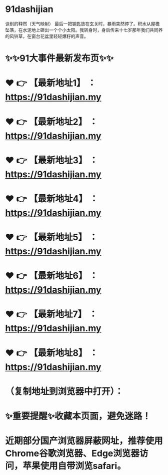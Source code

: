 # 91dashijian
诀别的释然（天气映射） 最后一把钥匙放在玄关时，暴雨突然停了。积水从屋檐坠落，在水泥地上砸出一个个小太阳。我转身时，身后传来十七岁那年我们共同养的风铃草，在窗台花盆里轻轻爆籽的声音。

# ✨✨91大事件最新发布页✨✨
# ❤️ 👉 【最新地址1】 ：https://91dashijian.my
# ❤️ 👉 【最新地址2】 ：https://91dashijian.my
# ❤️ 👉 【最新地址3】 ：https://91dashijian.my
# ❤️ 👉 【最新地址4】 ：https://91dashijian.my
# ❤️ 👉 【最新地址5】 ：https://91dashijian.my
# ❤️ 👉 【最新地址6】 ：https://91dashijian.my
# ❤️ 👉 【最新地址7】 ：https://91dashijian.my
# ❤️ 👉 【最新地址8】 ：https://91dashijian.my
# （复制地址到浏览器中打开）：
# ✨重要提醒✨收藏本页面，避免迷路！
# 近期部分国产浏览器屏蔽网址，推荐使用Chrome谷歌浏览器、Edge浏览器访问，苹果使用自带浏览safari。
